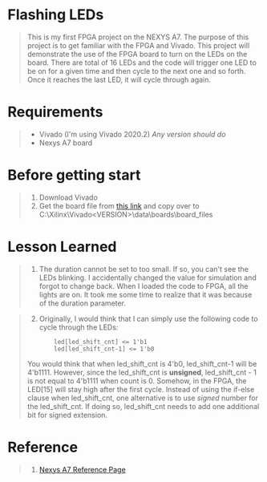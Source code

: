 # Flashing LEDs


> This is my first FPGA project on the NEXYS A7.  The purpose of this project is to get familiar with the FPGA and Vivado.
> This project will demonstrate the use of the FPGA board to turn on the LEDs on the board.  There are total of 16 LEDs and
> the code will trigger one LED to be on for a given time and then cycle to the next one and so forth.  Once it reaches the 
> last LED, it will cycle through again.


# Requirements

> - Vivado (I'm using Vivado 2020.2)  *Any version should do*
> - Nexys A7 board

# Before getting start

> 1. Download Vivado
> 2. Get the board file from [this link](https://github.com/Digilent/vivado-boards/archive/master.zip?_ga=2.208193810.1843468524.1627578007-919375833.1627165649) and copy over to  C:\Xilinx\Vivado\<VERSION>\data\boards\board_files

# Lesson Learned

> 1.  The duration cannot be set to too small.  If so, you can't see the LEDs blinking.  I accidentally changed the value for simulation and forgot to change back. When I loaded the code to FPGA, all the lights are on.  It took me some time to realize that it was because of the duration parameter.

> 2.  Originally, I would think that I can simply use the following code to cycle through the LEDs:
> 
>             led[led_shift_cnt] <= 1'b1
>             led[led_shift_cnt-1] <= 1'b0
>             
>  You would think that when led_shift_cnt is 4'b0, led_shift_cnt-1 will be 4'b1111.  However, since the led_shift_cnt is **unsigned**, led_shift_cnt - 1 is not equal to 4'b1111 when count is 0.  Somehow, in the FPGA, the LED[15] will stay high after the first cycle.  Instead of using the if-else clause when led_shift_cnt, one alternative is to use *signed* number for the led_shift_cnt.  If doing so, led_shift_cnt needs to add one additional bit for signed extension.

# Reference
> 1. [Nexys A7 Reference Page](https://reference.digilentinc.com/programmable-logic/nexys-a7/start)
 
